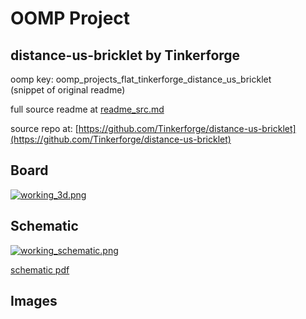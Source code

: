 # OOMP Project  
## distance-us-bricklet  by Tinkerforge  
  
oomp key: oomp_projects_flat_tinkerforge_distance_us_bricklet  
(snippet of original readme)  
  
  
  full source readme at [readme_src.md](readme_src.md)  
  
source repo at: [https://github.com/Tinkerforge/distance-us-bricklet](https://github.com/Tinkerforge/distance-us-bricklet)  
## Board  
  
[![working_3d.png](working_3d_600.png)](working_3d.png)  
## Schematic  
  
[![working_schematic.png](working_schematic_600.png)](working_schematic.png)  
  
[schematic pdf](working_schematic.pdf)  
## Images  
